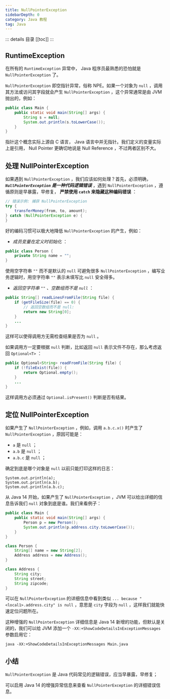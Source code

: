```yaml
---
title: NullPointerException
sidebarDepth: 0
category: Java 教程
tag: Java
---
```


::: details 目录
[[toc]]
:::


## RuntimeException

在所有的 `RuntimeException` 异常中， Java 程序员最熟悉的恐怕就是 `NullPointerException` 了。

`NullPointerException` 即空指针异常，俗称 NPE。如果一个对象为 `null` ，调用其方法或访问其字段就会产生 `NullPointerException` ，这个异常通常是由 JVM 抛出的，例如：

```java
public class Main {
    public static void main(String[] args) {
        String s = null;
        System.out.println(s.toLowerCase());
    }
}
```

指针这个概念实际上源自 C 语言， Java 语言中并无指针。我们定义的变量实际上是引用， Null Pointer 更确切地说是 Null Reference ，不过两者区别不大。

## 处理 NullPointerException

如果遇到 `NullPointerException` ，我们应该如何处理？首先，必须明确， ***`NullPointerException` 是一种代码逻辑错误*** ，遇到 `NullPointerException` ，遵循原则是早暴露，早修复， **严禁使用 `catch` 来隐藏这种编码错误** ：


```java
// 错误示例: 捕获 NullPointerException
try {
    transferMoney(from, to, amount);
} catch (NullPointerException e) {
}
```

好的编码习惯可以极大地降低 `NullPointerException` 的产生，例如：

- *成员变量在定义时初始化* ：

```java
public class Person {
    private String name = "";
}
```

使用空字符串 `""` 而不是默认的 `null` 可避免很多 `NullPointerException` ，编写业务逻辑时，用空字符串 `""` 表示未填写比 `null` 安全得多。

- *返回空字符串 `""` 、空数组而不是 `null`* ：

```java
public String[] readLinesFromFile(String file) {
    if (getFileSize(file) == 0) {
        // 返回空数组而不是 null:
        return new String[0];
    }
    ...
}
```

这样可以使得调用方无需检查结果是否为 `null` 。

如果调用方一定要根据 `null` 判断，比如返回 `null` 表示文件不存在，那么考虑返回 `Optional<T>` ：

```java
public Optional<String> readFromFile(String file) {
    if (!fileExist(file)) {
        return Optional.empty();
    }
    ...
}
```

这样调用方必须通过 `Optional.isPresent()` 判断是否有结果。



## 定位 NullPointerException

如果产生了 `NullPointerException` ，例如，调用 `a.b.c.x()` 时产生了 `NullPointerException` ，原因可能是：

- `a` 是 `null` ；
- `a.b` 是 `null` ；
- `a.b.c` 是 `null` ；

确定到底是哪个对象是 `null` 以前只能打印这样的日志：

```
System.out.println(a);
System.out.println(a.b);
System.out.println(a.b.c);
```

从 Java 14 开始，如果产生了 `NullPointerException` ，JVM 可以给出详细的信息告诉我们 `null` 对象到底是谁。我们来看例子：


```java
public class Main {
    public static void main(String[] args) {
        Person p = new Person();
        System.out.println(p.address.city.toLowerCase());
    }
}

class Person {
    String[] name = new String[2];
    Address address = new Address();
}

class Address {
    String city;
    String street;
    String zipcode;
}
```


可以在 `NullPointerException` 的详细信息中看到类似 `... because "<local1>.address.city" is null` ，意思是 `city` 字段为 `null` ，这样我们就能快速定位问题所在。

这种增强的 `NullPointerException` 详细信息是 Java 14 新增的功能，但默认是关闭的，我们可以给 JVM 添加一个 `-XX:+ShowCodeDetailsInExceptionMessages` 参数启用它：

```
java -XX:+ShowCodeDetailsInExceptionMessages Main.java
```

## 小结

`NullPointerException` 是 Java 代码常见的逻辑错误，应当早暴露，早修复；

可以启用 Java 14 的增强异常信息来查看 `NullPointerException` 的详细错误信息。




